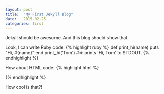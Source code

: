 ```yaml
---
layout: post
title:  "My First Jekyll Blog"
date:   2015-02-25
categories: first
---
```


Jekyll should be awesome.  And this blog should show that.

Look, I can write Ruby code:
{% highlight ruby %}
def print_hi(name)
  puts "Hi, #{name}"
end
print_hi('Tom')
#=> prints 'Hi, Tom' to STDOUT.
{% endhighlight %}

How about HTML code:
{% highlight html %}

<html>
  <title>el titulo</title>
</html>

{% endhighlight %}

How cool is that?!